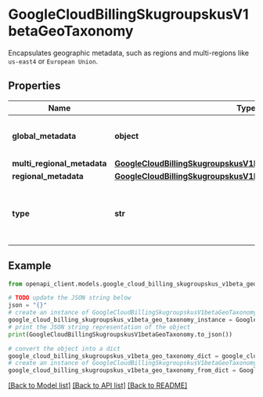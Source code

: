 # GoogleCloudBillingSkugroupskusV1betaGeoTaxonomy

Encapsulates geographic metadata, such as regions and multi-regions like `us-east4` or `European Union`.

## Properties

Name | Type | Description | Notes
------------ | ------------- | ------------- | -------------
**global_metadata** | **object** | Encapsulates a global geographic taxonomy. | [optional] 
**multi_regional_metadata** | [**GoogleCloudBillingSkugroupskusV1betaGeoTaxonomyMultiRegional**](GoogleCloudBillingSkugroupskusV1betaGeoTaxonomyMultiRegional.md) |  | [optional] 
**regional_metadata** | [**GoogleCloudBillingSkugroupskusV1betaGeoTaxonomyRegional**](GoogleCloudBillingSkugroupskusV1betaGeoTaxonomyRegional.md) |  | [optional] 
**type** | **str** | Type of geographic taxonomy associated with the SKU group SKU. | [optional] 

## Example

```python
from openapi_client.models.google_cloud_billing_skugroupskus_v1beta_geo_taxonomy import GoogleCloudBillingSkugroupskusV1betaGeoTaxonomy

# TODO update the JSON string below
json = "{}"
# create an instance of GoogleCloudBillingSkugroupskusV1betaGeoTaxonomy from a JSON string
google_cloud_billing_skugroupskus_v1beta_geo_taxonomy_instance = GoogleCloudBillingSkugroupskusV1betaGeoTaxonomy.from_json(json)
# print the JSON string representation of the object
print(GoogleCloudBillingSkugroupskusV1betaGeoTaxonomy.to_json())

# convert the object into a dict
google_cloud_billing_skugroupskus_v1beta_geo_taxonomy_dict = google_cloud_billing_skugroupskus_v1beta_geo_taxonomy_instance.to_dict()
# create an instance of GoogleCloudBillingSkugroupskusV1betaGeoTaxonomy from a dict
google_cloud_billing_skugroupskus_v1beta_geo_taxonomy_from_dict = GoogleCloudBillingSkugroupskusV1betaGeoTaxonomy.from_dict(google_cloud_billing_skugroupskus_v1beta_geo_taxonomy_dict)
```
[[Back to Model list]](../README.md#documentation-for-models) [[Back to API list]](../README.md#documentation-for-api-endpoints) [[Back to README]](../README.md)


